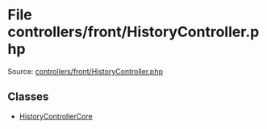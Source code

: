 File controllers/front/HistoryController.php
=========

Source: [controllers/front/HistoryController.php](https://github.com/PrestaShop/PrestaShop/blob/1.5.0.15/controllers/front/HistoryController.php)


Classes
-------

* [HistoryControllerCore](class.HistoryControllerCore.md)

